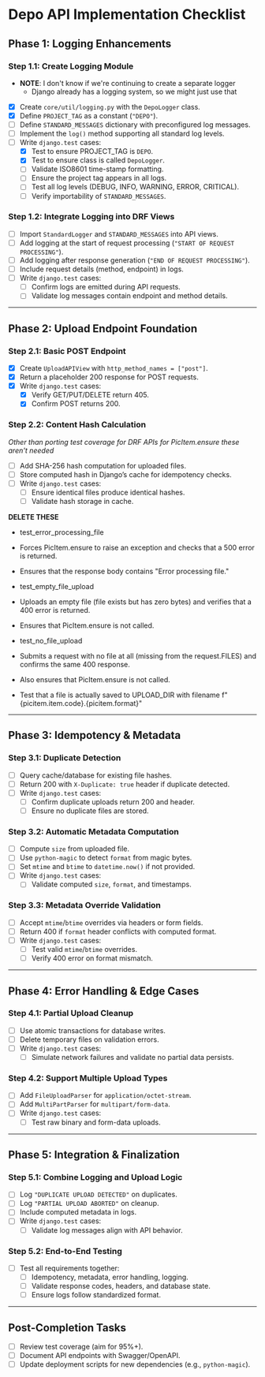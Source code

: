 # Depo API Implementation Checklist

## **Phase 1: Logging Enhancements**

### **Step 1.1: Create Logging Module**

- **NOTE**: I don't know if we're continuing to create a separate logger
  - Django already has a logging system, so we might just use that
- [x] Create `core/util/logging.py` with the `DepoLogger` class.
- [x] Define `PROJECT_TAG` as a constant (`"DEPO"`).
- [ ] Define `STANDARD_MESSAGES` dictionary with preconfigured log messages.
- [ ] Implement the `log()` method supporting all standard log levels.
- [ ] Write `django.test` cases:
  - [x] Test to ensure PROJECT_TAG is `DEPO`.
  - [x] Test to ensure class is called `DepoLogger`.
  - [ ] Validate ISO8601 time-stamp formatting.
  - [ ] Ensure the project tag appears in all logs.
  - [ ] Test all log levels (DEBUG, INFO, WARNING, ERROR, CRITICAL).
  - [ ] Verify importability of `STANDARD_MESSAGES`.

### **Step 1.2: Integrate Logging into DRF Views**

- [ ] Import `StandardLogger` and `STANDARD_MESSAGES` into API views.
- [ ] Add logging at the start of request processing (`"START OF REQUEST PROCESSING"`).
- [ ] Add logging after response generation (`"END OF REQUEST PROCESSING"`).
- [ ] Include request details (method, endpoint) in logs.
- [ ] Write `django.test` cases:
  - [ ] Confirm logs are emitted during API requests.
  - [ ] Validate log messages contain endpoint and method details.

---

## **Phase 2: Upload Endpoint Foundation**

### **Step 2.1: Basic POST Endpoint**

- [x] Create `UploadAPIView` with `http_method_names = ["post"]`.
- [x] Return a placeholder 200 response for POST requests.
- [x] Write `django.test` cases:
  - [x] Verify GET/PUT/DELETE return 405.
  - [x] Confirm POST returns 200.

### **Step 2.2: Content Hash Calculation**

*Other than porting test coverage for DRF APIs for PicItem.ensure these aren't needed*

- [ ] Add SHA-256 hash computation for uploaded files.
- [ ] Store computed hash in Django’s cache for idempotency checks.
- [ ] Write `django.test` cases:
  - [ ] Ensure identical files produce identical hashes.
  - [ ] Validate hash storage in cache.

**DELETE THESE**

- test_error_processing_file
- Forces PicItem.ensure to raise an exception and checks that a 500 error is returned.
- Ensures that the response body contains "Error processing file."

- test_empty_file_upload
- Uploads an empty file (file exists but has zero bytes) and verifies that a 400 error is returned.
- Ensures that PicItem.ensure is not called.

- test_no_file_upload
- Submits a request with no file at all (missing from the request.FILES) and confirms the same 400 response.
- Also ensures that PicItem.ensure is not called.

- Test that a file is actually saved to UPLOAD_DIR with filename f"{picitem.item.code}.{picitem.format}"

---

## **Phase 3: Idempotency & Metadata**

### **Step 3.1: Duplicate Detection**

- [ ] Query cache/database for existing file hashes.
- [ ] Return 200 with `X-Duplicate: true` header if duplicate detected.
- [ ] Write `django.test` cases:
  - [ ] Confirm duplicate uploads return 200 and header.
  - [ ] Ensure no duplicate files are stored.

### **Step 3.2: Automatic Metadata Computation**

- [ ] Compute `size` from uploaded file.
- [ ] Use `python-magic` to detect `format` from magic bytes.
- [ ] Set `mtime` and `btime` to `datetime.now()` if not provided.
- [ ] Write `django.test` cases:
  - [ ] Validate computed `size`, `format`, and timestamps.

### **Step 3.3: Metadata Override Validation**

- [ ] Accept `mtime`/`btime` overrides via headers or form fields.
- [ ] Return 400 if `format` header conflicts with computed format.
- [ ] Write `django.test` cases:
  - [ ] Test valid `mtime`/`btime` overrides.
  - [ ] Verify 400 error on format mismatch.

---

## **Phase 4: Error Handling & Edge Cases**

### **Step 4.1: Partial Upload Cleanup**

- [ ] Use atomic transactions for database writes.
- [ ] Delete temporary files on validation errors.
- [ ] Write `django.test` cases:
  - [ ] Simulate network failures and validate no partial data persists.

### **Step 4.2: Support Multiple Upload Types**

- [ ] Add `FileUploadParser` for `application/octet-stream`.
- [ ] Add `MultiPartParser` for `multipart/form-data`.
- [ ] Write `django.test` cases:
  - [ ] Test raw binary and form-data uploads.

---

## **Phase 5: Integration & Finalization**

### **Step 5.1: Combine Logging and Upload Logic**

- [ ] Log `"DUPLICATE UPLOAD DETECTED"` on duplicates.
- [ ] Log `"PARTIAL UPLOAD ABORTED"` on cleanup.
- [ ] Include computed metadata in logs.
- [ ] Write `django.test` cases:
  - [ ] Validate log messages align with API behavior.

### **Step 5.2: End-to-End Testing**

- [ ] Test all requirements together:
  - [ ] Idempotency, metadata, error handling, logging.
  - [ ] Validate response codes, headers, and database state.
  - [ ] Ensure logs follow standardized format.

---

## **Post-Completion Tasks**

- [ ] Review test coverage (aim for 95%+).
- [ ] Document API endpoints with Swagger/OpenAPI.
- [ ] Update deployment scripts for new dependencies (e.g., `python-magic`).
